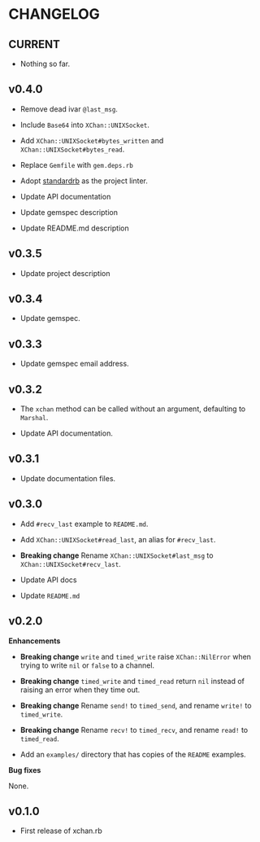 # CHANGELOG

## CURRENT

* Nothing so far.

## v0.4.0

* Remove dead ivar `@last_msg`.

* Include `Base64` into `XChan::UNIXSocket`.

* Add `XChan::UNIXSocket#bytes_written` and `XChan::UNIXSocket#bytes_read`.

* Replace `Gemfile` with `gem.deps.rb`

* Adopt [standardrb](https://github.com/testdouble/standard) as the project linter.

* Update API documentation

* Update gemspec description

* Update README.md description

## v0.3.5

* Update project description

## v0.3.4

* Update gemspec.

## v0.3.3

* Update gemspec email address.

## v0.3.2

* The `xchan` method can be called without an argument, defaulting to `Marshal`.

* Update API documentation.

## v0.3.1

* Update documentation files.

## v0.3.0

* Add `#recv_last` example to `README.md`.

* Add `XChan::UNIXSocket#read_last`, an alias for `#recv_last`.

* **Breaking change**
  Rename `XChan::UNIXSocket#last_msg` to `XChan::UNIXSocket#recv_last`.

* Update API docs

* Update `README.md`

## v0.2.0

**Enhancements**

* **Breaking change**
`write` and `timed_write` raise `XChan::NilError` when trying to write
`nil` or `false` to a channel.

* **Breaking change**
`timed_write` and `timed_read` return `nil` instead of raising an error when
they time out.

* **Breaking change**
Rename `send!` to `timed_send`, and rename `write!` to `timed_write`.

* **Breaking change**
Rename `recv!` to `timed_recv`, and rename `read!` to `timed_read`.

* Add an `examples/` directory that has copies of the `README` examples.

**Bug fixes**

None.

## v0.1.0

* First release of xchan.rb
